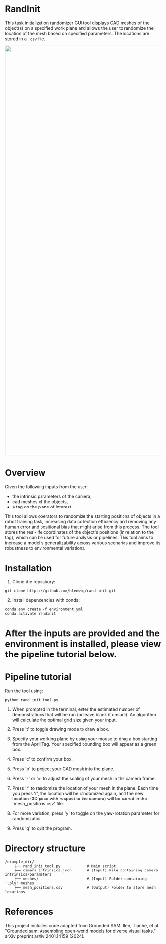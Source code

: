 # RandInit
This task initialization randomizer GUI tool displays CAD meshes of the object(s) on a specified work plane and allows the user to randomize the location of the mesh based on specified parameters. The locations are stored in a `.csv` file.
<center>
  <img width="1320" alt="Screenshot 2024-12-15 at 10 47 25 AM" src="https://github.com/user-attachments/assets/cbc1b602-79f7-441d-a106-f6833a4a53d3" />
</center>

# Overview
Given the following inputs from the user:
- the intrinsic parameters of the camera,
- cad meshes of the objects,
- a tag on the plane of interest
  
This tool allows operators to randomize the starting positions of objects in a robot training task, increasing data collection efficiency and removing any human error and positional bias that might arise from this process. The tool stores the real-life coordinates of the object's positions (in relation to the tag), which can be used for future analysis or pipelines. This tool aims to increase a model's generalizability across various scenarios and improve its robustness to environmental variations.

# Installation
1. Clone the repository:
```
git clone https://github.com/hlenwng/rand-init.git
```
2. Install dependencies with conda:
```
conda env create -f environment.yml
conda activate randinit
```

# After the inputs are provided and the environment is installed, please view the pipeline tutorial below. 

# Pipeline tutorial
Run the tool using:
```
python rand_init_tool.py
```

1. When prompted in the terminal, enter the estimated number of demonstrations that will be run (or leave blank if unsure). An algorithm will calculate the optimal grid size given your input.

2. Press 't' to toggle drawing mode to draw a box.
3. Specify your working plane by using your mouse to drag a box starting from the April Tag. Your specified bounding box will appear as a green box.
4. Press 'c' to confirm your box.

5. Press 'p' to project your CAD mesh into the plane.
6. Press '-' or '=' to adjust the scaling of your mesh in the camera frame.

7. Press 'r' to randomize the location of your mesh in the plane. Each time you press 'r', the location will be randomized again, and the new location (3D pose with respect to the camera) will be stored in the 'mesh_positions.csv' file.
8. For more variation, press 'y' to toggle on the yaw-rotation parameter for randomization.
9. Press 'q' to quit the program.

# Directory structure
```
/example_dir/
    ├── rand_init_tool.py            # Main script
    ├── camera_intrinsics.json       # (Input) File containing camera intrinsics/parameters
    ├── meshes/                      # (Input) Folder containing '.ply' meshes
    ├── mesh_positions.csv           # (Output) Folder to store mesh locations
```

# References
This project includes code adapted from Grounded SAM: Ren, Tianhe, et al. "Grounded sam: Assembling open-world models for diverse visual tasks." arXiv preprint arXiv:2401.14159 (2024). 
